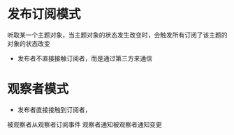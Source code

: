 # 发布订阅模式
听取某一个主题对象，当主题对象的状态发生改变时，会触发所有订阅了该主题的对象的状态改变
- 发布者不直接接触订阅者，而是通过第三方来通信

# 观察者模式

- 发布者直接接触到订阅者，

被观察者从观察者订阅事件
观察者通知被观察者通知变更